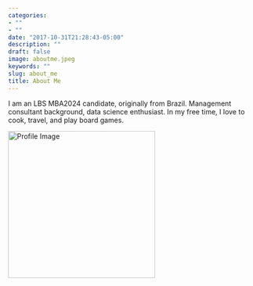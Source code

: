 ```yaml
---
categories:
- ""
- ""
date: "2017-10-31T21:28:43-05:00"
description: ""
draft: false
image: aboutme.jpeg
keywords: ""
slug: about_me
title: About Me
---
```



<style>
  .profile-image {
    width: 300px; /* Set the desired width */
    height: auto; /* Maintain aspect ratio */
  }
</style>

I am an LBS MBA2024 candidate, originally from Brazil. Management consultant background, data science enthusiast. In my free time, I love to cook, travel, and play board games.

<img class="profile-image" src="aboutme.jpeg" alt="Profile Image">

